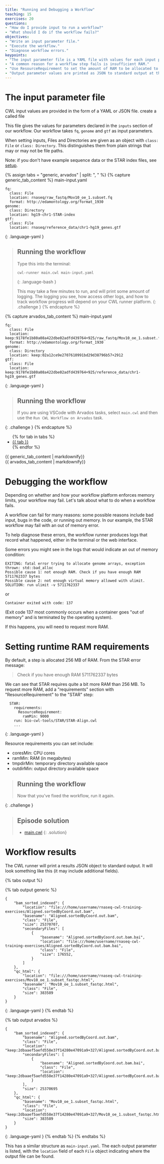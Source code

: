 ```yaml
---
title: "Running and Debugging a Workflow"
teaching: 15
exercises: 20
questions:
- "How do I provide input to run a workflow?"
- "What should I do if the workflow fails?"
objectives:
- "Write an input parameter file."
- "Execute the workflow."
- "Diagnose workflow errors."
keypoints:
- "The input parameter file is a YAML file with values for each input parameter."
- "A common reason for a workflow step fails is insufficient RAM."
- "Use ResourceRequirement to set the amount of RAM to be allocated to the job."
- "Output parameter values are printed as JSON to standard output at the end of the run."
---
```


# The input parameter file

CWL input values are provided in the form of a YAML or JSON file.
create a called file

This file gives the values for parameters declared in the `inputs`
section of our workflow.  Our workflow takes `fq`, `genome` and `gtf`
as input parameters.

When setting inputs, Files and Directories are given as an object with
`class: File` or `class: Directory`.  This distinguishes them from
plain strings that may or may not be file paths.

Note: if you don't have example sequence data or the STAR index files, see [setup](/setup.html).

{% assign tabs = "generic, arvados" | split: ", " %}
{% capture generic_tab_content %}
main-input.yaml
```
fq:
  class: File
  location: rnaseq/raw_fastq/Mov10_oe_1.subset.fq
  format: http://edamontology.org/format_1930
genome:
  class: Directory
  location: hg19-chr1-STAR-index
gtf:
  class: File
  location: rnaseq/reference_data/chr1-hg19_genes.gtf
```
{: .language-yaml }

> ## Running the workflow
>
> Type this into the terminal:
>
> ```
> cwl-runner main.cwl main-input.yaml
> ```
> {: .language-bash }
>
> This may take a few minutes to run, and will print some amount of
> logging.  The logging you see, how access other logs, and how to
> track workflow progress will depend on your CWL runner platform.
{: .challenge }
{% endcapture %}

{% capture arvados_tab_content %}
main-input.yaml
```
fq:
  class: File
  location: keep:9178fe1b80a08a422dbe02adfd439764+925/raw_fastq/Mov10_oe_1.subset.fq
  format: http://edamontology.org/format_1930
genome:
  class: Directory
  location: keep:02a12ce9e2707610991bd29d38796b57+2912
gtf:
  class: File
  location: keep:9178fe1b80a08a422dbe02adfd439764+925/reference_data/chr1-hg19_genes.gtf
```
{: .language-yaml }

> ## Running the workflow
>
> If you are using VSCode with Arvados tasks, select `main.cwl` and
> then use the `Run CWL Workflow on Arvados` task.
>
{: .challenge }
{% endcapture %}

<div class="tabbed">
  <ul class="tab">
    {% for tab in tabs %}
      <li><a href="#section-{{ tab }}">{{ tab }}</a></li>
    {% endfor %}
  </ul>

  <section id="section-generic">{{ generic_tab_content | markdownify}}</section>
  <section id="section-arvados">{{ arvados_tab_content | markdownify}}</section>
</div>

# Debugging the workflow

Depending on whether and how your workflow platform enforces memory
limits, your workflow may fail.  Let's talk about what to do when a
workflow fails.

A workflow can fail for many reasons: some possible reasons include
bad input, bugs in the code, or running out memory.  In our example,
the STAR workflow may fail with an out of memory error.

To help diagnose these errors, the workflow runner produces logs that
record what happened, either in the terminal or the web interface.

Some errors you might see in the logs that would indicate an out of
memory condition:

```
EXITING: fatal error trying to allocate genome arrays, exception thrown: std::bad_alloc
Possible cause 1: not enough RAM. Check if you have enough RAM 5711762337 bytes
Possible cause 2: not enough virtual memory allowed with ulimit. SOLUTION: run ulimit -v 5711762337
```

or

```
Container exited with code: 137
```

(Exit code 137 most commonly occurs when a container goes "out of memory" and is terminated by the operating system).

If this happens, you will need to request more RAM.

# Setting runtime RAM requirements

By default, a step is allocated 256 MB of RAM.  From the STAR error message:

> Check if you have enough RAM 5711762337 bytes

We can see that STAR requires quite a bit more RAM than 256 MB.  To
request more RAM, add a "requirements" section with
"ResourceRequirement" to the "STAR" step:

```
  STAR:
    requirements:
      ResourceRequirement:
        ramMin: 9000
    run: bio-cwl-tools/STAR/STAR-Align.cwl
	...
```
{: .language-yaml }

Resource requirements you can set include:

* coresMin: CPU cores
* ramMin: RAM (in megabytes)
* tmpdirMin: temporary directory available space
* outdirMin: output directory available space

> ## Running the workflow
>
> Now that you've fixed the workflow, run it again.
>
{: .challenge }

> ## Episode solution
> * <a href="../assets/answers/ep3/main.cwl">main.cwl</a>
{: .solution}

# Workflow results

The CWL runner will print a results JSON object to standard output.  It will look something like this (it may include additional fields).

<div>
{% tabs output %}

{% tab output generic %}
```
{
    "bam_sorted_indexed": {
        "location": "file:///home/username/rnaseq-cwl-training-exercises/Aligned.sortedByCoord.out.bam",
        "basename": "Aligned.sortedByCoord.out.bam",
        "class": "File",
        "size": 25370707,
        "secondaryFiles": [
            {
                "basename": "Aligned.sortedByCoord.out.bam.bai",
                "location": "file:///home/username/rnaseq-cwl-training-exercises/Aligned.sortedByCoord.out.bam.bai",
                "class": "File",
                "size": 176552,
            }
        ]
    },
    "qc_html": {
        "location": "file:///home/username/rnaseq-cwl-training-exercises/Mov10_oe_1.subset_fastqc.html",
        "basename": "Mov10_oe_1.subset_fastqc.html",
        "class": "File",
        "size": 383589
    }
}
```
{: .language-yaml }
{% endtab %}

{% tab output arvados %}
```
{
    "bam_sorted_indexed": {
        "basename": "Aligned.sortedByCoord.out.bam",
        "class": "File",
        "location": "keep:2dbaaef5aefd558e37f14280e47091a9+327/Aligned.sortedByCoord.out.bam",
        "secondaryFiles": [
            {
                "basename": "Aligned.sortedByCoord.out.bam.bai",
                "class": "File",
                "location": "keep:2dbaaef5aefd558e37f14280e47091a9+327/Aligned.sortedByCoord.out.bam.bai"
            }
        ],
        "size": 25370695
    },
    "qc_html": {
        "basename": "Mov10_oe_1.subset_fastqc.html",
        "class": "File",
        "location": "keep:2dbaaef5aefd558e37f14280e47091a9+327/Mov10_oe_1.subset_fastqc.html",
        "size": 383589
    }
}
```
{: .language-yaml }
{% endtab %}
{% endtabs %}
</div>

This has a similar structure as `main-input.yaml`.  The each output
parameter is listed, with the `location` field of each `File` object
indicating where the output file can be found.

